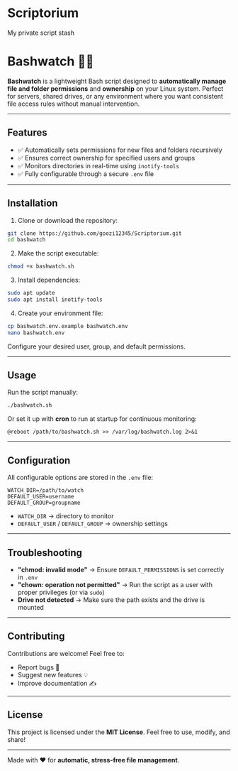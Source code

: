 # Scriptorium
My private script stash


# Bashwatch 🐚🔧

**Bashwatch** is a lightweight Bash script designed to **automatically manage file and folder permissions** and **ownership** on your Linux system. Perfect for servers, shared drives, or any environment where you want consistent file access rules without manual intervention.

---

## Features

* ✅ Automatically sets permissions for new files and folders recursively
* ✅ Ensures correct ownership for specified users and groups
* ✅ Monitors directories in real-time using `inotify-tools`
* ✅ Fully configurable through a secure `.env` file

---

## Installation

1. Clone or download the repository:

```bash
git clone https://github.com/goozi12345/Scriptorium.git
cd bashwatch
```

2. Make the script executable:

```bash
chmod +x bashwatch.sh
```

3. Install dependencies:

```bash
sudo apt update
sudo apt install inotify-tools
```

4. Create your environment file:

```bash
cp bashwatch.env.example bashwatch.env
nano bashwatch.env
```

Configure your desired user, group, and default permissions.

---

## Usage

Run the script manually:

```bash
./bashwatch.sh
```

Or set it up with **cron** to run at startup for continuous monitoring:

```cron
@reboot /path/to/bashwatch.sh >> /var/log/bashwatch.log 2>&1
```

---

## Configuration

All configurable options are stored in the `.env` file:

```env
WATCH_DIR=/path/to/watch
DEFAULT_USER=username
DEFAULT_GROUP=groupname
```

* `WATCH_DIR` → directory to monitor
* `DEFAULT_USER` / `DEFAULT_GROUP` → ownership settings


---

## Troubleshooting

* **"chmod: invalid mode"** → Ensure `DEFAULT_PERMISSIONS` is set correctly in `.env`
* **"chown: operation not permitted"** → Run the script as a user with proper privileges (or via `sudo`)
* **Drive not detected** → Make sure the path exists and the drive is mounted

---

## Contributing

Contributions are welcome! Feel free to:

* Report bugs 🐞
* Suggest new features 💡
* Improve documentation ✍️

---

## License

This project is licensed under the **MIT License**.
Feel free to use, modify, and share!

---

Made with ❤️ for **automatic, stress-free file management**.
